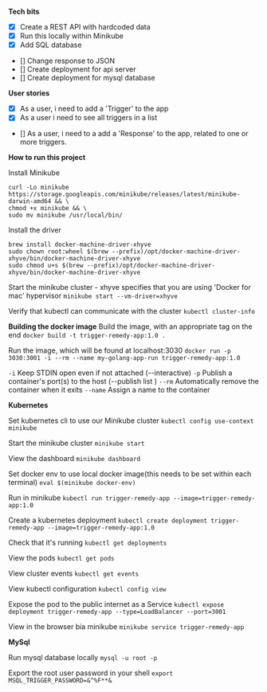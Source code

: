 **Tech bits**

- [x] Create a REST API with hardcoded data
- [x] Run this locally within Minikube
- [x] Add SQL database
- [] Change response to JSON
- [] Create deployment for api server
- [] Create deployment for mysql database

**User stories**

- [x] As a user, i need to add a 'Trigger' to the app
- [x] As a user i need to see all triggers in a list
- [] As a user, i need to a add a 'Response' to the app, related to one or more triggers.

**How to run this project**

Install Minikube

```
curl -Lo minikube https://storage.googleapis.com/minikube/releases/latest/minikube-darwin-amd64 && \
chmod +x minikube && \
sudo mv minikube /usr/local/bin/
```

Install the driver

```
brew install docker-machine-driver-xhyve
sudo chown root:wheel $(brew --prefix)/opt/docker-machine-driver-xhyve/bin/docker-machine-driver-xhyve
sudo chmod u+s $(brew --prefix)/opt/docker-machine-driver-xhyve/bin/docker-machine-driver-xhyve
```

Start the minikube cluster - xhyve specifies that you are using 'Docker for mac' hypervisor
`minikube start --vm-driver=xhyve`

Verify that kubectl can communicate with the cluster
`kubectl cluster-info`

**Building the docker image**
Build the image, with an appropriate tag on the end
`docker build -t trigger-remedy-app:1.0 .`

Run the image, which will be found at localhost:3030
`docker run -p 3030:3001 -i --rm --name my-golang-app-run trigger-remedy-app:1.0`

`-i` Keep STDIN open even if not attached (--interactive)
`-p` Publish a container's port(s) to the host (--publish list )
`--rm` Automatically remove the container when it exits
`--name` Assign a name to the container

**Kubernetes**

Set kubernetes cli to use our Minikube cluster
`kubectl config use-context minikube`

Start the minikube cluster
`minikube start`

View the dashboard
`minikube dashboard`

Set docker env to use local docker image(this needs to be set within each terminal)
`eval $(minikube docker-env)`

Run in minikube
`kubectl run trigger-remedy-app --image=trigger-remedy-app:1.0`

Create a kubernetes deployment
`kubectl create deployment trigger-remedy-app --image=trigger-remedy-app:1.0`

Check that it's running
`kubectl get deployments`

View the pods
`kubectl get pods`

View cluster events
`kubectl get events`

View kubectl configuration
`kubectl config view`

Expose the pod to the public internet as a Service
`kubectl expose deployment trigger-remedy-app --type=LoadBalancer --port=3001`

View in the browser bia minikube
`minikube service trigger-remedy-app`

**MySql**

Run mysql database locally
`mysql -u root -p`

Export the root user password in your shell
`export MSQL_TRIGGER_PASSWORD=&^%F**&`
